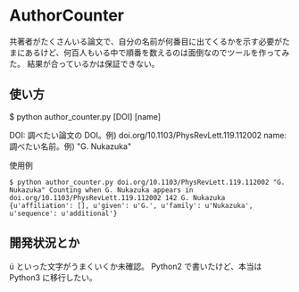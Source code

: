 # AuthorCounter
共著者がたくさんいる論文で、自分の名前が何番目に出てくるかを示す必要がたまにあるけど、何百人もいる中で順番を数えるのは面倒なのでツールを作ってみた。
結果が合っているかは保証できない。

## 使い方
$ python author_counter.py [DOI] [name]

DOI: 調べたい論文の DOI。例) doi.org/10.1103/PhysRevLett.119.112002
name: 調べたい名前。例) "G. Nukazuka"

使用例

`
$ python author_counter.py doi.org/10.1103/PhysRevLett.119.112002 "G. Nukazuka"
Counting when G. Nukazuka appears in doi.org/10.1103/PhysRevLett.119.112002
142 G. Nukazuka
{u'affiliation': [], u'given': u'G.', u'family': u'Nukazuka', u'sequence': u'additional'}
`

## 開発状況とか
ú といった文字がうまくいくか未確認。
Python2 で書いたけど、本当は Python3 に移行したい。
